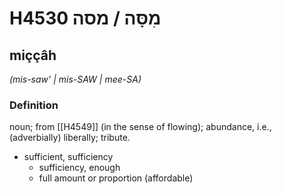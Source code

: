# H4530 מִסָּה / מסה

## miççâh

_(mis-saw' | mis-SAW | mee-SA)_

### Definition

noun; from [[H4549]] (in the sense of flowing); abundance, i.e., (adverbially) liberally; tribute.

- sufficient, sufficiency
    - sufficiency, enough
    - full amount or proportion (affordable)
